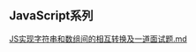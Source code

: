 ## JavaScript系列

[JS实现字符串和数组间的相互转换及一道面试题.md](https://github.com/dax1-zyh/Note/blob/main/JavaScript/JS实现字符串和数组间的相互转换及一道面试题.md)
